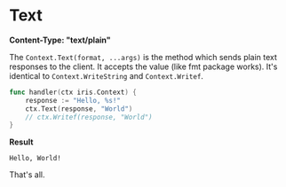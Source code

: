 # Text

**Content-Type: "text/plain"**

The `Context.Text(format, ...args)` is the method which sends plain text responses to the client. It accepts the value (like fmt package works). It's identical to `Context.WriteString` and `Context.Writef`.

```go
func handler(ctx iris.Context) {
    response := "Hello, %s!"
    ctx.Text(response, "World")
    // ctx.Writef(response, "World")
}
```

**Result**

```text
Hello, World!
```

That's all.

<!-- slide:break-100 -->
